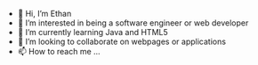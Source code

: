 - 👋 Hi, I’m Ethan
- 👀 I’m interested in being a software engineer or web developer
- 🌱 I’m currently learning Java and HTML5
- 💞️ I’m looking to collaborate on webpages or applications
- 📫 How to reach me ...

<!---
ethan2917/ethan2917 is a ✨ special ✨ repository because its `README.md` (this file) appears on your GitHub profile.
You can click the Preview link to take a look at your changes.
--->
